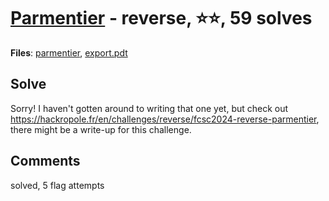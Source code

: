 [Parmentier](challenge_files/README.md) - reverse, ⭐⭐, 59 solves
===

**Files**: [parmentier](https://www.narthorn.com/ctf/FCSC-2024/challenge_files/reverse/Parmentier/parmentier), [export.pdt](https://www.narthorn.com/ctf/FCSC-2024/challenge_files/reverse/Parmentier/export.pdt)

## Solve

Sorry! I haven't gotten around to writing that one yet, but check out https://hackropole.fr/en/challenges/reverse/fcsc2024-reverse-parmentier, there might be a write-up for this challenge.

## Comments

solved, 5 flag attempts